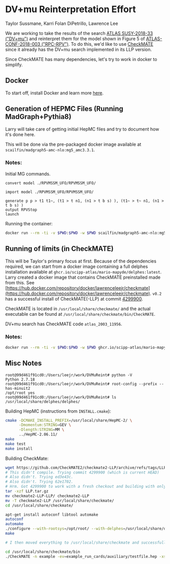 # DV+mu Reinterpretation Effort

Taylor Sussmane, Karri Folan DiPetrillo, Lawrence Lee

We are working to take the results of the search [ATLAS SUSY-2018-33 ("DV+mu")](
https://atlas.web.cern.ch/Atlas/GROUPS/PHYSICS/PAPERS/SUSY-2018-33/) and reinterpret them for the model shown in Figure 5 of [ATLAS-CONF-2018-003 ("RPC-RPV")](https://atlas.web.cern.ch/Atlas/GROUPS/PHYSICS/CONFNOTES/ATLAS-CONF-2018-003/). To do this, we'd like to use [CheckMATE](checkmate.hepforge.org) since it already has the DV+mu search implemented in its LLP version.

Since CheckMATE has many dependencies, let's try to work in docker to simplify.

## Docker

To start off, install Docker and learn more [here](https://www.docker.com/101-tutorial).

## Generation of HEPMC Files (Running MadGraph+Pythia8)

Larry will take care of getting initial HepMC files and try to document how it's done here.

This will be done via the pre-packaged docker image available at `scailfin/madgraph5-amc-nlo:mg5_amc3.3.1`.

### Notes:

Initial MG commands.

```madgraph
convert model ./RPVMSSM_UFO/RPVMSSM_UFO/

import model ./RPVMSSM_UFO/RPVMSSM_UFO/

generate p p > t1 t1~, (t1 > t n1, (n1 > t b s) ), (t1~ > t~ n1, (n1 > t b s) )
output RPVStop
launch
```

Running the container:
```bash
docker run --rm -ti -v $PWD:$PWD -w $PWD scailfin/madgraph5-amc-nlo:mg5_amc3.3.1
```

## Running of limits (in CheckMATE)

This will be Taylor's primary focus at first. Because of the dependencies required, we can start from a docker image containing a full delphes installation available at `ghcr.io/scipp-atlas/mario-mapyde/delphes:latest`. Larry created a docker image that contains CheckMATE preinstalled made from this. See [https://hub.docker.com/repository/docker/lawrenceleejr/checkmate](https://hub.docker.com/repository/docker/lawrenceleejr/checkmate). `v0.2` has a successful install of CheckMATE(-LLP) at commit [4299900](https://github.com/CheckMATE2/checkmate2-LLP/tree/4299900a98a38100c31bf75222a03d3494c39714).

CheckMATE is located in `/usr/local/share/checkmate/` and the actual executable can be found at `/usr/local/share/checkmate/bin/CheckMATE`.

DV+mu search has CheckMATE code `atlas_2003_11956`.


### Notes:

```bash
docker run --rm -ti -v $PWD:$PWD -w $PWD ghcr.io/scipp-atlas/mario-mapyde/delphes:latest
```


## Misc Notes

```
root@99d461f91cd0:/Users/leejr/work/DVMuReint# python -V
Python 2.7.18
root@99d461f91cd0:/Users/leejr/work/DVMuReint# root-config --prefix --has-minuit2
/opt/root yes
root@99d461f91cd0:/Users/leejr/work/DVMuReint# ls /usr/local/share/delphes/delphes/
```

Building HepMC (instructions from `INSTALL.cmake`):

```bash
cmake -DCMAKE_INSTALL_PREFIX=/usr/local/share/HepMC-2/ \
      -Dmomentum:STRING=GEV \
      -Dlength:STRING=MM \
      ../HepMC-2.06.11/
make
make test
make install
```

Building CheckMate:

```bash
wget https://github.com/CheckMATE2/checkmate2-LLP/archive/refs/tags/LLP.tar.gz
# This didn't compile. Trying commit 4299900 (which is current HEAD)
# Also didn't. Trying ed3e43c.
# Also didn't. Trying 62e1702.
# Hrm. Got 4299900 to work with a fresh checkout and building with only one proc. make -j1
tar -xzf LLP.tar.gz
mv checkmate2-LLP-LLP/ checkmate2-LLP
mv -T checkmate2-LLP /usr/local/share/checkmate/
cd /usr/local/share/checkmate/

apt-get install autoconf libtool automake
autoconf
automake
./configure --with-rootsys=/opt/root/ --with-delphes=/usr/local/share/delphes/delphes/ --with-hepmc=/usr/local/share/HepMC-2/
make

# I then moved everything to /usr/local/share/checkmate and successfully tested the installation with

cd /usr/local/share/checkmate/bin
./CheckMATE -n example -ev=example_run_cards/auxiliary/testfile.hep -xs="1 fb" -wp8

```



